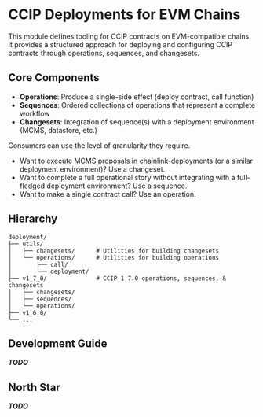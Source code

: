 # CCIP Deployments for EVM Chains

This module defines tooling for CCIP contracts on EVM-compatible chains. It provides a structured approach for deploying and configuring CCIP contracts through operations, sequences, and changesets.

## Core Components

- **Operations**: Produce a single-side effect (deploy contract, call function)
- **Sequences**: Ordered collections of operations that represent a complete workflow
- **Changesets**: Integration of sequence(s) with a deployment environment (MCMS, datastore, etc.)

Consumers can use the level of granularity they require.
- Want to execute MCMS proposals in chainlink-deployments (or a similar deployment environment)? Use a changeset.
- Want to complete a full operational story without integrating with a full-fledged deployment environment? Use a sequence.
- Want to make a single contract call? Use an operation. 

## Hierarchy

```
deployment/
├── utils/
│   ├── changesets/      # Utilities for building changesets
│   └── operations/      # Utilities for building operations
│       ├── call/
│       └── deployment/
├── v1_7_0/              # CCIP 1.7.0 operations, sequences, & changesets
│   ├── changesets/
│   ├── sequences/
│   └── operations/
├── v1_6_0/
└── ...
```

## Development Guide

***TODO***

## North Star

***TODO***
